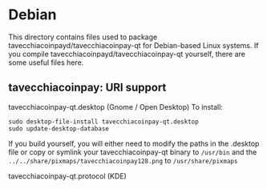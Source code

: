 
Debian
====================
This directory contains files used to package tavecchiacoinpayd/tavecchiacoinpay-qt
for Debian-based Linux systems. If you compile tavecchiacoinpayd/tavecchiacoinpay-qt yourself, there are some useful files here.

## tavecchiacoinpay: URI support ##


tavecchiacoinpay-qt.desktop  (Gnome / Open Desktop)
To install:

	sudo desktop-file-install tavecchiacoinpay-qt.desktop
	sudo update-desktop-database

If you build yourself, you will either need to modify the paths in
the .desktop file or copy or symlink your tavecchiacoinpay-qt binary to `/usr/bin`
and the `../../share/pixmaps/tavecchiacoinpay128.png` to `/usr/share/pixmaps`

tavecchiacoinpay-qt.protocol (KDE)

